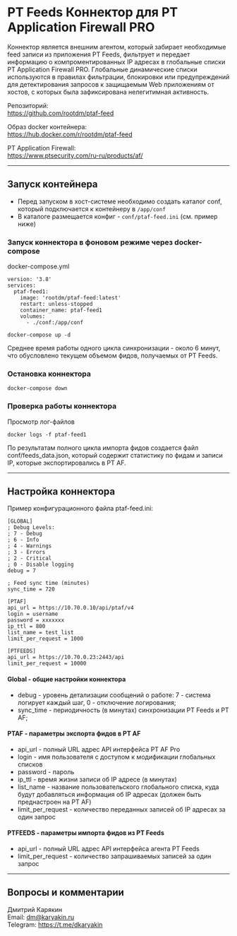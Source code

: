 # PT Feeds Коннектор для PT Application Firewall PRO

Коннектор является внешним агентом, который забирает необходимые feed записи из приложения PT Feeds, фильтрует и передает информацию о компроментированных IP адресах в глобальные списки PT Application Firewall PRO.
Глобальные динамические списки используются в правилах фильтрации, блокировки или предупреждений для детектирования запросов к защищаемым Web приложениям от хостов, с которых была зафиксирована нелегитимная активность.

Репозиторий:  
https://github.com/rootdm/ptaf-feed

Образ docker контейнера:  
https://hub.docker.com/r/rootdm/ptaf-feed

PT Application Firewall:  
https://www.ptsecurity.com/ru-ru/products/af/

------

## Запуск контейнера

- Перед запуском в хост-системе необходимо создать каталог conf, который подключается к контейнеру в `/app/conf`
- В каталоге размещается конфиг - `conf/ptaf-feed.ini` (см. пример ниже)

### Запуск коннектора в фоновом режиме через docker-compose
docker-compose.yml
```
version: '3.8'
services:
  ptaf-feed1:
    image: 'rootdm/ptaf-feed:latest'
    restart: unless-stopped
    container_name: ptaf-feed1
    volumes:
      - ./conf:/app/conf
```

```
docker-compose up -d
```

Среднее время работы одного цикла синхронизации - около 6 минут, что обусловлено текущем объемом фидов, получаемых от PT Feeds.

### Остановка коннектора
```
docker-compose down
```

### Проверка работы коннектора

Просмотр лог-файлов
```
docker logs -f ptaf-feed1
```

По результатам полного цикла импорта фидов создается файл conf/feeds_data.json, который содержит статистику по фидам и записи IP, которые экспортировались в PT AF.

------

## Настройка коннектора

Пример конфигурационного файла ptaf-feed.ini:
```
[GLOBAL]
; Debug Levels:
; 7 - Debug
; 6 - Info
; 4 - Warnings
; 3 - Errors
; 2 - Critical
; 0 - Disable logging
debug = 7

; Feed sync time (minutes)
sync_time = 720

[PTAF]
api_url = https://10.70.0.10/api/ptaf/v4
login = username
password = xxxxxxx
ip_ttl = 800
list_name = test_list
limit_per_request = 1000

[PTFEEDS]
api_url = https://10.70.0.23:2443/api
limit_per_request = 10000
```

#### Global - общие настройки коннектора
- debug - уровень детализации сообщений о работе: 7 - система логирует каждый шаг, 0 - отключение логирования;
- sync_time - периодичность (в минутах) синхронизации PT Feeds и PT AF;

#### PTAF - параметры экспорта фидов в PT AF
- api_url - полный URL адрес API интерфейса PT AF Pro
- login - имя пользователя с доступом к модификации глобальных списков
- password - пароль
- ip_ttl -  время жизни записи об IP адресе (в минутах)
- list_name - название пользовательского глобального списка, куда будут добавляться информация об IP адресах (должен быть преднастроен на PT AF)
- limit_per_request - количество переданных записей об IP адресах за один запрос

#### PTFEEDS - параметры импорта фидов из PT Feeds
- api_url - полный URL адрес API интерфейса агента PT Feeds
- limit_per_request - количество запрашиваемых записей за один запрос


------

## Вопросы и комментарии

Дмитрий Карякин  
Email: dm@karyakin.ru  
Telegram: https://t.me/dkaryakin  



